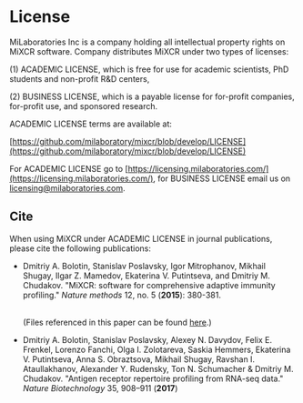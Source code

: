# License

MiLaboratories Inc is a company holding all intellectual property rights on MiXCR software. Company distributes MiXCR under two types of licenses:

(1) ACADEMIC LICENSE, which is free for use for academic scientists, PhD students and non-profit R&D centers,

(2) BUSINESS LICENSE, which is a payable license for for-profit companies, for-profit use, and sponsored research.

ACADEMIC LICENSE terms are available at:

[https://github.com/milaboratory/mixcr/blob/develop/LICENSE](https://github.com/milaboratory/mixcr/blob/develop/LICENSE) 

For ACADEMIC LICENSE go to [https://licensing.milaboratories.com/](https://licensing.milaboratories.com/), for BUSINESS LICENSE email us on [licensing@milaboratories.com](licensing@milaboratories.com).


## Cite 

When using MiXCR under ACADEMIC LICENSE in journal publications, please cite the following publications:

* Dmitriy A. Bolotin, Stanislav Poslavsky, Igor Mitrophanov, Mikhail Shugay, Ilgar Z. Mamedov, Ekaterina V. Putintseva, and Dmitriy M. Chudakov. "MiXCR: software for comprehensive adaptive immunity profiling." *Nature methods* 12, no. 5 (**2015**): 380-381.

  \
  (Files referenced in this paper can be found [here](https://github.com/milaboratory/mixcr/blob/develop/doc/paper/paperAttachments.md).)



* Dmitriy A. Bolotin, Stanislav Poslavsky, Alexey N. Davydov, Felix E. Frenkel, Lorenzo Fanchi, Olga I. Zolotareva, Saskia Hemmers, Ekaterina V. Putintseva, Anna S. Obraztsova, Mikhail Shugay, Ravshan I. Ataullakhanov, Alexander Y. Rudensky, Ton N. Schumacher & Dmitriy M. Chudakov. "Antigen receptor repertoire profiling from RNA-seq data." *Nature Biotechnology* 35, 908–911 (**2017**)


